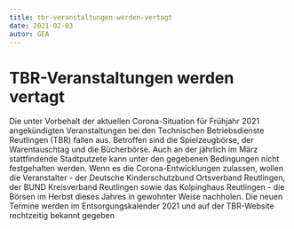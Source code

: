 ```yaml
---
title: tbr-veranstaltungen-werden-vertagt
date: 2021-02-03
autor: GEA
---
```


<!--mehr-->


# TBR-Veranstaltungen werden vertagt

Die unter Vorbehalt der aktuellen Corona-Situation für Frühjahr 2021 angekündigten Veranstaltungen bei den Technischen Betriebsdienste Reutlingen (TBR) fallen aus. Betroffen sind die Spielzeugbörse, der Warentauschtag und die Bücherbörse. Auch an der jährlich im März stattfindende Stadtputzete kann unter den gegebenen Bedingungen nicht festgehalten werden. Wenn es die Corona-Entwicklungen zulassen, wollen die Veranstalter - der Deutsche Kinderschutzbund Ortsverband Reutlingen, der BUND Kreisverband Reutlingen sowie das Kolpinghaus Reutlingen - die Börsen im Herbst dieses Jahres in gewohnter Weise nachholen. Die neuen Termine werden im Entsorgungskalender 2021 und auf der TBR-Website rechtzeitig bekannt gegeben
